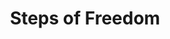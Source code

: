 ---
pid: LLG31
title: Steps of Freedom
location_transcription: a place central to Philly
zipcode: '19118'
outside_phl: 
neighborhood: Chestnut Hill
age: '15'
age_range: 13-19
instagram: 
image_file_name: LLG_31.jpg
proposal_transcription: each step has the name of a different person (that doesn't
  have a monument anywhere else in Philadelphia). At the top of the staircase, you
  can see all of Philadelphia. There is room for two people to stand at the top.
topic: Culture,History,Philadelphia,Uplifting,Freedom
topic_summary: 0, 0, 0, 0, 0
type: Interactive,Concrete,Walkway
keywords_other: steps, stoops, stairs, overlook, views of philadelphia
credit: Isabel Mehta
image_labels: 
twitter: 
facebook: 
permalink: "/monuments/llg31/"
layout: item-page
---